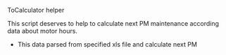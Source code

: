 ToCalculator helper

This script deserves to help to calculate next PM maintenance according data about motor hours.

* This data parsed from specified xls file and calculate next PM
